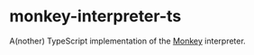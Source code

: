 # monkey-interpreter-ts
A(nother) TypeScript implementation of the [Monkey](https://monkeylang.org/) interpreter. 

